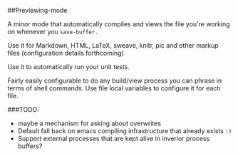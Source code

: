##Previewing-mode

A minor mode that automatically compiles and views the file you're
working on whenever you `save-buffer.`

Use it for Markdown, HTML, LaTeX, sweave, knitr, pic and other markup
files (configuration details forthcoming)

Use it to automatically run your unit tests.

Fairly easily configurable to do any build/view process you can phrase
in terms of shell commands. Use file local variables to configure it
for each file.

###TODO:

* maybe a mechanism for asking about overwrites
* Default fall back on emacs compiling infrastructure that already
  exists `:)`
* Support external processes that are kept alive in inverior process
  buffers?
